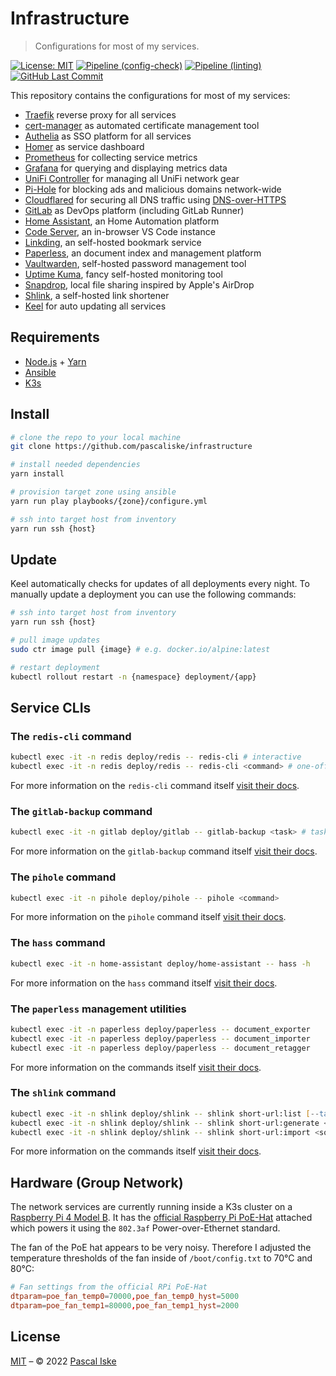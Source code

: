 # Infrastructure

> Configurations for most of my services.

[![License: MIT](https://img.shields.io/badge/License-MIT-blue.svg?style=flat-square)](https://opensource.org/licenses/MIT) [![Pipeline (config-check)](https://img.shields.io/github/workflow/status/pascaliske/infrastructure/Config%20Check/master?label=config-check&style=flat-square)](https://github.com/pascaliske/infrastructure/actions) [![Pipeline (linting)](https://img.shields.io/github/workflow/status/pascaliske/infrastructure/Linting/master?label=linting&style=flat-square)](https://github.com/pascaliske/infrastructure/actions) [![GitHub Last Commit](https://img.shields.io/github/last-commit/pascaliske/infrastructure?style=flat-square)](https://github.com/pascaliske/infrastructure)

This repository contains the configurations for most of my services:

- [Traefik](https://traefik.io) reverse proxy for all services
- [cert-manager](https://cert-manager.io) as automated certificate management tool
- [Authelia](https://www.authelia.com) as SSO platform for all services
- [Homer](https://github.com/bastienwirtz/homer) as service dashboard
- [Prometheus](https://prometheus.io) for collecting service metrics
- [Grafana](https://grafana.com/) for querying and displaying metrics data
- [UniFi Controller](https://www.ui.com/software/) for managing all UniFi network gear
- [Pi-Hole](https://pi-hole.net) for blocking ads and malicious domains network-wide
- [Cloudflared](https://github.com/cloudflare/cloudflared) for securing all DNS traffic using [DNS-over-HTTPS](https://en.m.wikipedia.org/wiki/DNS_over_HTTPS)
- [GitLab](https://about.gitlab.com/) as DevOps platform (including GitLab Runner)
- [Home Assistant](https://home-assistant.io), an Home Automation platform
- [Code Server](https://github.com/cdr/code-server), an in-browser VS Code instance
- [Linkding](https://github.com/sissbruecker/linkding), an self-hosted bookmark service
- [Paperless](https://github.com/jonaswinkler/paperless-ng), an document index and management platform
- [Vaultwarden](https://github.com/dani-garcia/vaultwarden), self-hosted password management tool
- [Uptime Kuma](https://github.com/louislam/uptime-kuma), fancy self-hosted monitoring tool
- [Snapdrop](https://github.com/RobinLinus/snapdrop), local file sharing inspired by Apple's AirDrop
- [Shlink](https://shlink.io), a self-hosted link shortener
- [Keel](https://keel.sh) for auto updating all services

## Requirements

- [Node.js](https://nodejs.org/) + [Yarn](https://yarnpkg.com)
- [Ansible](https://docs.ansible.com/ansible/latest/installation_guide/intro_installation.html)
- [K3s](https://rancher.com/docs/k3s/latest/en/)

## Install

```zsh
# clone the repo to your local machine
git clone https://github.com/pascaliske/infrastructure

# install needed dependencies
yarn install

# provision target zone using ansible
yarn run play playbooks/{zone}/configure.yml

# ssh into target host from inventory
yarn run ssh {host}
```

## Update

Keel automatically checks for updates of all deployments every night.
To manually update a deployment you can use the following commands:

```zsh
# ssh into target host from inventory
yarn run ssh {host}

# pull image updates
sudo ctr image pull {image} # e.g. docker.io/alpine:latest

# restart deployment
kubectl rollout restart -n {namespace} deployment/{app}
```

## Service CLIs

### The `redis-cli` command

```zsh
kubectl exec -it -n redis deploy/redis -- redis-cli # interactive
kubectl exec -it -n redis deploy/redis -- redis-cli <command> # one-off
```

For more information on the `redis-cli` command itself [visit their docs](https://redis.io/topics/rediscli).

### The `gitlab-backup` command

```zsh
kubectl exec -it -n gitlab deploy/gitlab -- gitlab-backup <task> # tasks: create | restore
```

For more information on the `gitlab-backup` command itself [visit their docs](https://docs.gitlab.com/ee/raketasks/backup_restore.html#back-up-gitlab).

### The `pihole` command

```zsh
kubectl exec -it -n pihole deploy/pihole -- pihole <command>
```

For more information on the `pihole` command itself [visit their docs](https://docs.pi-hole.net/core/pihole-command/).

### The `hass` command

```zsh
kubectl exec -it -n home-assistant deploy/home-assistant -- hass -h
```

For more information on the `hass` command itself [visit their docs](https://www.home-assistant.io/docs/tools/hass/).

### The `paperless` management utilities

```zsh
kubectl exec -it -n paperless deploy/paperless -- document_exporter
kubectl exec -it -n paperless deploy/paperless -- document_importer
kubectl exec -it -n paperless deploy/paperless -- document_retagger
```

For more information on the commands itself [visit their docs](https://paperless-ng.readthedocs.io/en/latest/administration.html#management-utilities).

### The `shlink` command

```zsh
kubectl exec -it -n shlink deploy/shlink -- shlink short-url:list [--tags=<tag1>,<tag2>]
kubectl exec -it -n shlink deploy/shlink -- shlink short-url:generate <url> [--custom-slug=<slug>]
kubectl exec -it -n shlink deploy/shlink -- shlink short-url:import <source>
```

For more information on the commands itself [visit their docs](https://shlink.io/documentation/command-line-interface/).

## Hardware (Group Network)

The network services are currently running inside a K3s cluster on a [Raspberry Pi 4 Model B](https://www.raspberrypi.org/products/raspberry-pi-4-model-b/). It has the [official Raspberry Pi PoE-Hat](https://www.raspberrypi.org/products/poe-hat/) attached which powers it using the `802.3af` Power-over-Ethernet standard.

The fan of the PoE hat appears to be very noisy. Therefore I adjusted the temperature thresholds of the fan inside of `/boot/config.txt` to 70°C and 80°C:

```toml
# Fan settings from the official RPi PoE-Hat
dtparam=poe_fan_temp0=70000,poe_fan_temp0_hyst=5000
dtparam=poe_fan_temp1=80000,poe_fan_temp1_hyst=2000
```

## License

[MIT](LICENSE.md) – © 2022 [Pascal Iske](https://pascaliske.dev)
